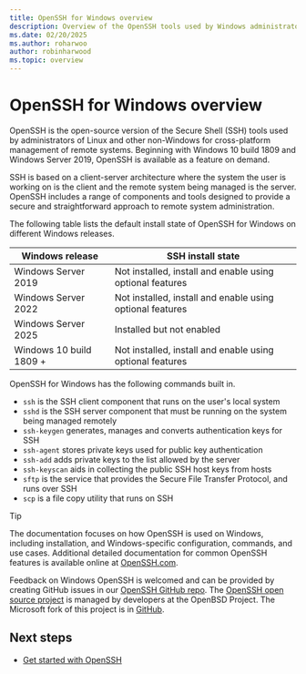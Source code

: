 ```yaml
---
title: OpenSSH for Windows overview
description: Overview of the OpenSSH tools used by Windows administrators for cross-platform management of remote systems.
ms.date: 02/20/2025
ms.author: roharwoo
author: robinharwood
ms.topic: overview
---
```


# OpenSSH for Windows overview

OpenSSH is the open-source version of the Secure Shell (SSH) tools used by administrators of Linux and other non-Windows for cross-platform management of remote systems. Beginning with Windows 10 build 1809 and Windows Server 2019, OpenSSH is available as a feature on demand.

SSH is based on a client-server architecture where the system the user is working on is the client and the remote system being managed is the server. OpenSSH includes a range of components and tools designed to provide a secure and straightforward approach to remote system administration.

The following table lists the default install state of OpenSSH for Windows on different Windows releases.

| Windows release | SSH install state |
|----------|----------|
|Windows Server 2019|Not installed, install and enable using optional features|
|Windows Server 2022|Not installed, install and enable using optional features|
|Windows Server 2025|Installed but not enabled|
|Windows 10 build 1809 +|Not installed, install and enable using optional features|

OpenSSH for Windows has the following commands built in.

- `ssh` is the SSH client component that runs on the user's local system
- `sshd` is the SSH server component that must be running on the system being managed remotely
- `ssh-keygen` generates, manages and converts authentication keys for SSH
- `ssh-agent` stores private keys used for public key authentication
- `ssh-add` adds private keys to the list allowed by the server
- `ssh-keyscan` aids in collecting the public SSH host keys from hosts
- `sftp` is the service that provides the Secure File Transfer Protocol, and runs over SSH
- `scp` is a file copy utility that runs on SSH

> [!TIP]
> The documentation focuses on how OpenSSH is used on Windows, including installation, and
> Windows-specific configuration, commands, and use cases. Additional detailed documentation for
> common OpenSSH features is available online at
> [OpenSSH.com](https://www.openssh.com/manual.html).

Feedback on Windows OpenSSH is welcomed and can be provided by creating GitHub issues in our [OpenSSH GitHub repo](https://github.com/PowerShell/openssh-portable). The [OpenSSH open source project](https://www.openssh.com) is managed by developers at the OpenBSD Project. The Microsoft fork of this project is in [GitHub](https://github.com/PowerShell/openssh-portable).

## Next steps

- [Get started with OpenSSH](OpenSSH_Install_FirstUse.md)
